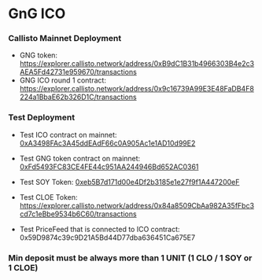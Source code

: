 # GnG ICO


### Callisto Mainnet Deployment

- GNG token: https://explorer.callisto.network/address/0xB9dC1B31b4966303B4e2c3AEA5Fd42731e959670/transactions
- GNG ICO round 1 contract: https://explorer.callisto.network/address/0x9c16739A99E3E48FaDB4F8224a1BbaE62b326D1C/transactions


### Test Deployment

- Test ICO contract on mainnet: [0xA3498FAc3A45ddEAdF66c0A905Ac1e1AD10d99E2](https://explorer.callisto.network/address/0xA3498FAc3A45ddEAdF66c0A905Ac1e1AD10d99E2/transactions)

- Test GNG token contract on mainnet: [0xFd5493FC83CE4FE44c951AA244946Bd652AC0361](https://explorer.callisto.network/address/0xFd5493FC83CE4FE44c951AA244946Bd652AC0361/transactions)

- Test SOY Token: [0xeb5B7d171d00e4Df2b3185e1e27f9f1A447200eF](https://explorer.callisto.network/address/0xeb5B7d171d00e4Df2b3185e1e27f9f1A447200eF/transactions)

- Test CLOE Token: https://explorer.callisto.network/address/0x84a8509CbAa982A35fFbc3cd7c1eBbe9534b6C60/transactions

- Test PriceFeed that is connected to ICO contract: 0x59D9874c39c9D21A5Bd44D77dba636451Ca675E7

### Min deposit must be always more than 1 UNIT (1 CLO / 1 SOY or 1 CLOE)
